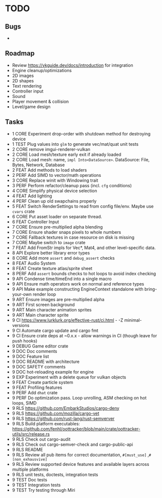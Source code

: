 # TODO

## Bugs

-

## Roadmap

- Review <https://vkguide.dev/docs/introduction> for integration
- Engine cleanup/optimizations
- 2D images
- 2D shapes
- Text rendering
- Controller input
- Sound
- Player movement & collision
- Level/game design

## Tasks

- 1 CORE Experiment drop-order with shutdown method for destroying device
- 1 TEST Plug values into `glm` to generate vec/mat/quat unit tests
- 2 CORE remove imgui-renderer-vulkan
- 2 CORE Load mesh/texture early exit if already loaded
- 2 CORE Load mesh: name, `impl Into<DataSource>`. DataSource: File, Bytes, Network, Database
- 2 FEAT Add methods to load shaders
- 2 PERF Add SIMD to vector/math operations
- 3 CORE Replace winit with Windowing trait
- 3 PERF Perform refactor/cleanup pass (incl. `cfg` conditions)
- 4 CORE Simplify physical device selection
- 4 FEAT Add lighting
- 4 PERF Clean up old swapchains properly
- 5 FEAT Switch RenderSettings to read from config file/env. Maybe use `cvars` crate
- 6 CORE Put asset loader on separate thread.
- 6 FEAT Controller Input
- 7 CORE Ensure pre-multiplied alpha blending
- 7 CORE Ensure shader snaps pixels to whole numbers
- 7 CORE Fallback textures in case resource on disk is missing
- 7 CORE Maybe switch to `image` crate
- 7 FEAT Add FromStr impls for Vec\*, Mat4, and other level-specific data.
- 8 API Explore better library error types
- 8 CORE Add more `assert` and `debug_assert` checks
- 8 FEAT Audio System
- 8 FEAT Create texture atlas/sprite sheet
- 8 PERF Add `assert` bounds checks to hot loops to avoid index checking
- 9 API Condense time/timeEnd into a single macro
- 9 API Ensure math operators work on normal and reference types
- 9 API Make example constructing EngineContext standalone with bring-your-own render loop
- 9 ART Ensure images are pre-multiplied alpha
- 9 ART First screen background
- 9 ART Main character animation sprites
- 9 ART Main character sprite
- 9 CI <https://www.lurklurk.org/effective-rust/ci.html> - -Z minimal-versions
- 9 CI Automate cargo update and cargo fmt
- 9 CI Ensure crate deps at ~0.x.x - allow warnings in CI (though leave for push hooks)
- 9 DEBUG Game editor crate
- 9 DOC Doc comments
- 9 DOC Feature list
- 9 DOC README with architecture
- 9 DOC SAFETY comments
- 9 DOC hot-reloading example for engine
- 9 EXP Experiment with a delete queue for vulkan objects
- 9 FEAT Create particle system
- 9 FEAT Profiling features
- 9 PERF Add `dhat` crate
- 9 PERF Do optimization pass. Loop unrolling, ASM checking on hot loops, SIMD
- 9 RLS <https://github.com/EmbarkStudios/cargo-deny>
- 9 RLS <https://github.com/mozilla/cargo-vet>
- 9 RLS <https://github.com/rust-lang/rust-semverver>
- 9 RLS Build platform executables: <https://github.com/fenhl/oottracker/blob/main/crate/oottracker-utils/src/release.rs>
- 9 RLS Check out cargo-audit
- 9 RLS Check out cargo-semver-check and cargo-public-api
- 9 RLS README
- 9 RLS Review all pub items for correct documentation, `#[must_use]` ,`#[non_exhausvive]`
- 9 RLS Review supported device features and available layers across multiple platforms
- 9 RLS unit tests, doctests, integration tests
- 9 TEST Doc tests
- 9 TEST Integration tests
- 9 TEST Try testing through Miri
